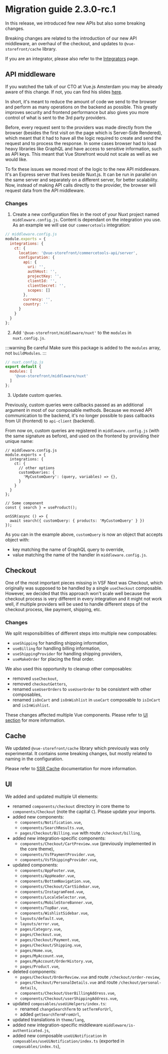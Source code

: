 # Migration guide 2.3.0-rc.1

In this release, we introduced few new APIs but also some breaking changes.

Breaking changes are related to the introduction of our new API middleware, an overhaul of the checkout, and updates to `@vue-storefront/cache` library.

If you are an integrator, please also refer to the [Integrators](./integrators.md) page.

## API middleware

If you watched the talk of our CTO at Vue.js Amsterdam you may be already aware of this change. If not, you can find his slides [here](https://slides.com/filiprakowski/vuejs-amsterdam-2021).

In short, it's meant to reduce the amount of code we send to the browser and perform as many operations on the backend as possible. This greatly improves security and frontend performance but also gives you more control of what is sent to the 3rd party providers.

Before, every request sent to the providers was made directly from the browser (besides the first visit on the page which is Server-Side Rendered), which meant that it had to have all the logic required to create and send the request and to process the response. In some cases browser had to load heavy libraries like GraphQL and have access to sensitive information, such as API keys.
This meant that Vue Storefront would not scale as well as we would like.

To fix these issues we moved most of the logic to the new API middleware. It's an Express server that lives beside Nuxt.js. It can be run in parallel on the same server and separately on a different server, for better scalability.
Now, instead of making API calls directly to the provider, the browser will request data from the API middleware.

### Changes

1. Create a new configuration files in the root of your Nuxt project named `middleware.config.js`. Content is dependant on the integration you use. As an example we will use our `commercetools` integration:

```javascript
// middleware.config.js
module.exports = {
  integrations: {
    ct: {
      location: '@vue-storefront/commercetools-api/server',
      configuration: {
        api: {
          uri: '',
          authHost: '',
          projectKey: '',
          clientId: '',
          clientSecret: '',
          scopes: []
        },
        currency: '',
        country: ''
      }
    }
  }
};

```

2. Add `'@vue-storefront/middleware/nuxt'` to the `modules` in `nuxt.config.js`.

:::warning Be careful
Make sure this package is added to the `modules` array, not `buildModules`.
:::

```javascript
// nuxt.config.js
export default {
  modules: [
    '@vue-storefront/middleware/nuxt'
  ]
};
```

3. Update custom queries.

Previously, custom queries were callbacks passed as an additional argument in most of our composable methods. Because we moved API communication to the backend, it's no longer possible to pass callbacks from UI (frontend) to `api-client` (backend).

From now on, custom queries are registered in `middleware.config.js` (with the same signature as before), and used on the frontend by providing their unique name:

```javascript{7,17}
// middleware.config.js
module.exports = {
  integrations: {
    ct: {
      // other options
      customQueries: {
        'MyCustomQuery': (query, variables) => {},
      }
    }
  }
};

// Some component
const { search } = useProduct();

onSSR(async () => {
  await search({ customQuery: { products: 'MyCustomQuery' } })
});
```

As you can in the example above, `customQuery` is now an object that accepts object with:
- key matching the name of GraphQL query to override,
- value matching the name of the handler in `middleware.config.js`.

## Checkout

One of the most important pieces missing in VSF Next was Checkout, which originally was supposed to be handled by a single `useCheckout` composable. However, we decided that this approach won't scale well because the checkout process is very different in every integration and it might not work well, if multiple providers will be used to handle different steps of the checkout process, like payment, shipping, etc.

### Changes

We split responsibilities of different steps into multiple new composables:

- `useShipping` for handling shipping information,
- `useBilling` for handling billing information,
- `useShippingProvider` for handling shipping providers,
- `useMakeOrder` for placing the final order.

We also used this opportunity to cleanup other composables:
- removed `useCheckout`,
- removed `checkoutGetters`,
- renamed `useUserOrders` to `useUserOrder` to be consistent with other composables,
- renamed `isOnCart` and `isOnWishlist` in `useCart` composable to `isInCart` and `isInWishlist`.

These changes affected multiple Vue components. Please refer to [UI section](#ui) for more information.

## Cache

We updated `@vue-storefront/cache` library which previously was only experimental. It contains some breaking changes, but mostly related to naming in the configuration.

Please refer to [SSR Cache](../../advanced/ssr-cache.md) documentation for more information.

## UI

We added and updated multiple UI elements:

- renamed `components/checkout` directory in core theme to `components/Checkout` (note the capital `C`). Please update your imports.
- added new components:
  - `components/Notification.vue`,
  - `components/SearchResults.vue`,
  - `pages/Checkout/Billing.vue` with route `/checkout/billing`,
- added new integration-specific components:
  - `components/Checkout/CartPreview.vue` (previously implemented in the core theme),
  - `components/VsfPaymentProvider.vue`,
  - `components/VsfShippingProvider.vue`,
- updated components:
  - `components/AppFooter.vue`,
  - `components/AppHeader.vue`,
  - `components/BottomNavigation.vue`,
  - `components/Checkout/CartSidebar.vue`,
  - `components/InstagramFeed.vue`,
  - `components/LocaleSelector.vue`,
  - `components/MobileStoreBanner.vue`,
  - `components/TopBar.vue`,
  - `components/WishlistSidebar.vue`,
  - `layouts/default.vue`,
  - `layouts/error.vue`,
  - `pages/Category.vue`,
  - `pages/Checkout.vue`,
  - `pages/Checkout/Payment.vue`,
  - `pages/Checkout/Shipping.vue`,
  - `pages/Home.vue`,
  - `pages/MyAccount.vue`,
  - `pages/MyAccount/OrderHistory.vue`,
  - `pages/Product.vue`,
- deleted components:
  - `pages/Checkout/OrderReview.vue` and route `/checkout/order-review`,
  - `pages/Checkout/PersonalDetails.vue` and route `/checkout/personal-details`,
  - `components/Checkout/UserBillingAddress.vue`,
  - `components/Checkout/userShippingAddress.vue`,
- updated `composables/useUiHelpers/index.ts`:
  - renamed `changeSearchTerm` to `setTermForUrl`,
  - added `getSearchTermFromUrl`,
- updated translations in `theme/lang`,
- added new integration-specific middleware `middleware/is-authenticated.js`,
- added new composable `useUiNotification` in `composables/useUiNotification/index.ts` (exported in `composables/index.ts`),


